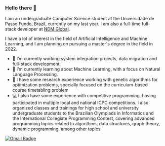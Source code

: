 ### Hello there 👋

I am an undergraduate Computer Science student at the Universidade de Passo Fundo, Brazil, currently on my last year. I am also a full-time full-stack developer at [NDM Global](https://www.ndmglobal.com/). 

I have a lot of interest in the field of Artificial Intelligence and Machine Learning, and I am planning on pursuing a master's degree in the field in 2022.


- 🔭 I’m currently working system integration projects, data migration and full-stack development.
- 🌱 I’m currently learning about Machine Learning, with a focus on Natural Language Processing.
- :closed_book: I have some research experience working with genetic algorithms for optimization problems, specially focused on the curriculum-based course timetabling problem
- :computer: I also have some experience with competitive programming, having participated in multiple local and national ICPC competitions. I also organized classes and trainings for high school and university undergraduate students to the Brazilian Olympiads in Informatics and the International Collegiate Programming Contest, covering advanced programming topics related to algorithms, data structures, graph theory, dynamic programming, among other topics

[![Gmail Badge](https://img.shields.io/badge/-Gmail-c14438?style=flat-square&logo=Gmail&logoColor=white&link=mailto:felipefoschiera@gmail.com)](mailto:felipefoschiera@gmail.com)
